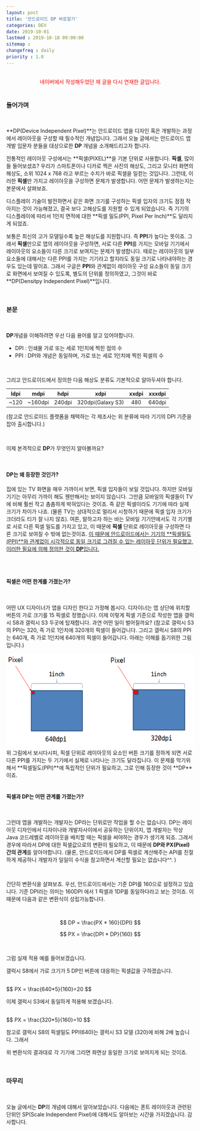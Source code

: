 ```yaml
---
layout: post
title: '안드로이드 DP 바로알기'
categories: DEV
date: 2019-10-01
lastmod : 2019-10-18 09:00:00
sitemap :
changefreq : daily
priority : 1.0
---
```


<br>

<center><span style="color:red">네이버에서 작성해두었던 제 글을 다시 연재한 글입니다.</span></center>
<br>

### 들어가며

<br>

  **DP(Device Independent Pixel)**는 안드로이드 앱을 디자인 혹은 개발하는 과정에서 레이아웃을 구성할 때 필수적인 개념입니다. 그래서 오늘 글에서는 안드로이드 앱 개발 입문자 분들을 대상으로한 **DP** 개념을 소개해드리고자 합니다. 

 전통적인 레이아웃 구성에서는 **픽셀(PIXEL)**을 기본 단위로 사용합니다. **픽셀**, 많이들 들어보셨죠? 우리가 스마트폰이나 디카로 찍은 사진의 해상도, 그리고 모니터 화면의 해상도, 소위 1024 x 768 라고 부르는 수치가 바로 픽셀을 일컫는 것입니다. 그런데, 이러한 **픽셀**만 가지고 레이아웃을 구성하면 문제가 발생합니다. 어떤 문제가 발생하는지는 본문에서 살펴보죠. 

 디스플레이 기술이 발전하면서 같은 화면 크기를 구성하는 픽셀 입자의 크기도 점점 작아지는 것이 가능해졌고, 결국 보다 고해상도를 지원할 수 있게 되었습니다. 즉 기기의 디스플레이에 따라서 1인치 면적에 대한 **픽셀 밀도(PPI, Pixel Per Inch)**도 달라지게 되었죠. 

 보통은 최신의 고가 모델일수록 높은 해상도를 지원합니다. 즉 **PPI**가 높다는 뜻이죠. 그래서 **픽셀**만으로 앱의 레이아웃을 구성하면, 서로 다른 **PPI**를 가지는 모바일 기기에서 레이아웃의 요소들이 다른 크기로 보여지는 문제가 발생합니다. 때로는 레이아웃의 일부 요소들에 대해서는 다른 PPI를 가지는 기기라고 할지라도 동일 크기로 나타내야하는 경우도 있는데 말이죠. 그래서 구글은 **PPI**와 관계없이 레이아웃 구성 요소들이 동일 크기로 화면에서 보여질 수 있도록, 별도의 단위를 정의하였고, 그것이 바로 **DP(Densitpy Independent Pixel)**입니다. 

<br>

### 본문

<br>

**DP**개념을 이해하려면 우선 다음 용어를 알고 있어야합니다.



* DPI : 인쇄물 가로 또는 세로 1인치에 찍힌 점의 수
* PPI : DPI와 개념은 동일하며, 가로 또는 세로 1인치에 찍힌 픽셀의 수



<br>

그리고 안드로이드에서 정의한 다음 해상도 분류도 기본적으로 알아두셔야 합니다.

| <center>ldpi</center> | <center>mdpi</center>    | <center>hdpi</center>   | <center>xdpi</center>              | <center>xxdpi</center> | <center>xxxdpi</center> |
| --------------------- | ------------------------ | ----------------------- | ---------------------------------- | ---------------------- | ----------------------- |
| <center>~120</center> | <center>~160dpi</center> | <center>240dpi</center> | <center>320dpi(Galaxy S3)</center> | <center>480</center>   | <center>640dpi</center> |

(참고로 안드로이드 플랫폼을 채택하는 각 제조사는 위 분류에 따라 기기의 DPI 기준을 잡아 출시합니다.)

<br>

이제 본격적으로 **DP**가 무엇인지 알아볼까요?

<br>

#### **DP는 왜 등장한 것인가?**

 집에 있는 TV 화면을 매우 가까이서 보면, 픽셀 입자들이 보일 것입니다. 하지만 모바일 기기는 아무리 가까이 해도 웬만해서는 보이지 않습니다. 그만큼 모바일의 픽셀들이 TV에 비해 훨씬 작고 촘촘하게 박혀있다는 것이죠. 즉 같은 픽셀이라도 기기에 따라 실제 크기가 차이가 나죠. (물론 TV는 상대적으로 멀리서 시청하기 때문에 픽셀 입자 크기가 크더라도 티가 잘 나지 않죠). 여튼, 말하고자 하는 바는 모바일 기기안에서도 각 기기별로 서로 다른 픽셀 밀도를 가지고 있고, 이 때문에 **픽셀** 단위로 레이아웃을 구성하면 다른 크기로 보여질 수 밖에 없는것이죠. <u>이 때문에 안드로이드에서는 기기의 **픽셀밀도(PPI)**와 관계없이 시각적으로 동일 크기로 그려질 수 있는 레이아웃 단위가 필요했고, 이러한 필요에 의해 정의한 것이 **DP**입니다.</u>

<br>

<br>

#### 픽셀은 어떤 한계를 가졌는가?

<br>

 어떤 UX 디자이너가 앱을 디자인 한다고 가정해 봅시다. 디자이너는 앱 상단에 위치할 버튼의 가로 크기를 15 픽셀로 정했습니다. 이제 이렇게 픽셀 기준으로 작성한 앱을 갤럭시 S8과 갤럭시 S3 두곳에 탑재합니다. 과연 어떤 일이 벌어질까요? (참고로 갤럭시 S3의 PPI는 320, 즉 가로 1인치에 320개의 픽셀이 들어갑니다. 그리고 갤럭시 S8의 PPI는 640개, 즉 가로 1인치에 640개의 픽셀이 들어갑니다. 아래는 이해를 돕기위한 그림입니다.)

<center><img src="/assets/img/dp1.png"></center>
 위 그림에서 보시다시피, 픽셀 단위로 레이아웃의 요소인 버튼 크기를 정하게 되면 서로 다른 PPI를 가지는 두 기기에서 실제로 나타나는 크기도 달라집니다. 이 문제를 막기위해서 **픽셀밀도(PPI)**에 독립적인 단위가 필요하고, 그로 인해 등장한 것이 **DP**이죠. 

<br>

<br>

#### 픽셀과 DP는 어떤 관계를 가졌는가?

<br>

그런데 앱을 개발하는 개발자는 DP라는 단위로만 작업을 할 수는 없습니다. DP는 레이아웃 디자인에서 디자이나와 개발자사이에서 공유하는 단위이지, 앱 개발자는 막상 Java 코드레벨로 레이아웃을 배치할 때는 픽셀을 써야하는 경우가 생기게 되죠. 그래서 경우에 따라서 DP에 대한 픽셀값으로의 변환이 필요하고, 이 때문에  **DP와 PX(Pixel)간의 관계**를 알아야합니다. (물론, 안드로이드에서 DP를 픽셀로 계산해주는 API를 친절하게 제공하니 개발자가 일일이 수식을 참고하면서 계산할 필요는 없습니다^^. )

<br>

간단히 변환식을 살펴보죠. 우선, 안드로이드에서는 기준 DPI를 160으로 설정하고 있습니다. 기준 DPI라는 의미는 160DPI 에서 1 픽셀과 1DP를 동일하다라고 보는 것이죠. 이 때문에 다음과 같은 변환식이 성립가능합니다. 

<br>

$$
DP = \frac{PX * 160}{DPI}
$$

$$
PX = \frac{DPI * DP}{160}
$$

<br>

그럼 실제 적용 예를 들어보겠습니다. 

갤럭시 S8에서 가로 크기가 5 DP인 버튼에 대응하는 픽셀값을 구하겠습니다.

<br>
$$
PX = \frac{640*5}{160}=20
$$


<br>

이제 갤럭시 S3에서 동일하게 적용해 보겠습니다. 

<br>
$$
PX = \frac{320*5}{160}=10
$$
<br>

참고로 갤럭시 S8의 픽셀밀도 PPI(640)는 갤럭시 S3 모델 (320)에 비해 2배 높습니다. 그래서 

위 변환식의 결과대로 각 기기에 그리면 화면상 동일한 크기로 보여지게 되는 것이죠. 

<br>



### 마무리

<br>

 오늘 글에서는 **DP**의 개념에 대해서 알아보았습니다. 다음에는 폰트 레이아웃과 관련된 단위인 SP(Scale Independent Pixel)에 대해서도 알아보는 시간을 가지겠습니다. 감사합니다. 

<br>
